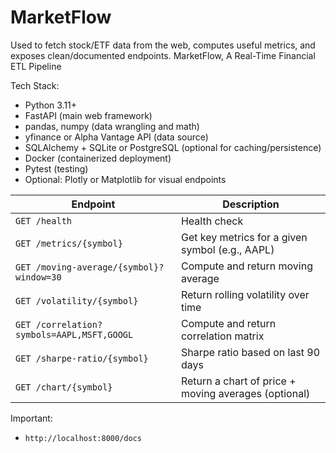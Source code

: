 # MarketFlow

Used to fetch stock/ETF data from the web, computes useful metrics, and exposes clean/documented endpoints.
MarketFlow, A Real-Time Financial ETL Pipeline


Tech Stack:<br>
* Python 3.11+<br>
* FastAPI (main web framework)<br>
* pandas, numpy (data wrangling and math)<br>
* yfinance or Alpha Vantage API (data source)<br>
* SQLAlchemy + SQLite or PostgreSQL (optional for caching/persistence)<br>
* Docker (containerized deployment)<br>
* Pytest (testing)<br>
* Optional: Plotly or Matplotlib for visual endpoints<br>

| Endpoint                                   | Description                                          |
| ------------------------------------------ | ---------------------------------------------------- |
| `GET /health`                              | Health check                                         |
| `GET /metrics/{symbol}`                    | Get key metrics for a given symbol (e.g., AAPL)      |
| `GET /moving-average/{symbol}?window=30`   | Compute and return moving average                    |
| `GET /volatility/{symbol}`                 | Return rolling volatility over time                  |
| `GET /correlation?symbols=AAPL,MSFT,GOOGL` | Compute and return correlation matrix                |
| `GET /sharpe-ratio/{symbol}`               | Sharpe ratio based on last 90 days                   |
| `GET /chart/{symbol}`                      | Return a chart of price + moving averages (optional) |

Important:
* `http://localhost:8000/docs`
